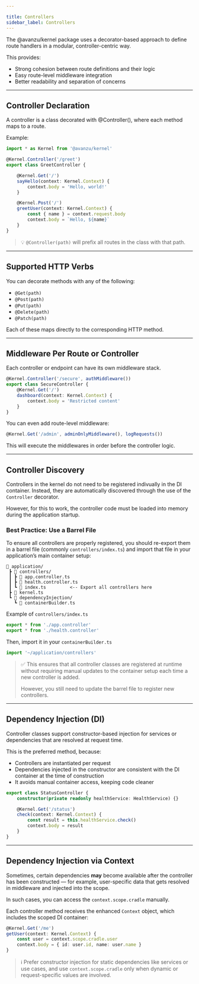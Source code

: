 ```yaml
---

title: Controllers
sidebar_label: Controllers
---
```

The @avanzu/kernel package uses a decorator-based approach to define route handlers in a modular, controller-centric way.

This provides:

 - Strong cohesion between route definitions and their logic
 - Easy route-level middleware integration
 - Better readability and separation of concerns

---
## Controller Declaration
A controller is a class decorated with @Controller(), where each method maps to a route.

Example:

```ts
import * as Kernel from '@avanzu/kernel'

@Kernel.Controller('/greet')
export class GreetController {

    @Kernel.Get('/')
    sayHello(context: Kernel.Context) {
        context.body = 'Hello, world!'
    }

    @Kernel.Post('/')
    greetUser(context: Kernel.Context) {
        const { name } = context.request.body
        context.body = `Hello, ${name}`
    }
}

```
> 💡 `@Controller(path)` will prefix all routes in the class with that path.

---
## Supported HTTP Verbs
You can decorate methods with any of the following:

 - `@Get(path)`
 - `@Post(path)`
 - `@Put(path)`
 - `@Delete(path)`
 - `@Patch(path)`

Each of these maps directly to the corresponding HTTP method.

---
## Middleware Per Route or Controller
Each controller or endpoint can have its own middleware stack.

```ts
@Kernel.Controller('/secure', authMiddleware())
export class SecureController {
    @Kernel.Get('/')
    dashboard(context: Kernel.Context) {
        context.body = 'Restricted content'
    }
}

```

You can even add route-level middleware:
```ts
@Kernel.Get('/admin', adminOnlyMiddleware(), logRequests())

```
This will execute the middlewares in order before the controller logic.

---
## Controller Discovery
Controllers in the kernel do not need to be registered indivually in the DI container. Instead, they are automatically discovered through the use of the `Controller` decorator.

However, for this to work, the controller code must be loaded into memory during the application startup.

### Best Practice: Use a Barrel File
To ensure all controllers are properly registered, you should re-export them in a barrel file (commonly `controllers/index.ts`) and import that file in your application’s main container setup:
```
📁 application/
 ┣ 📁 controllers/
 ┃ ┣ 📄 app.controller.ts
 ┃ ┣ 📄 health.controller.ts
 ┃ ┗ 📄 index.ts         <-- Export all controllers here
 ┣ 📄 kernel.ts
 ┗ 📁 dependencyInjection/
   ┗ 📄 containerBuilder.ts

```
Example of `controllers/index.ts`

```ts
export * from './app.controller'
export * from './health.controller'

```
Then, import it in your `containerBuilder.ts`

```ts
import '~/application/controllers'
```

> ✅ This ensures that all controller classes are registered at runtime without requiring manual updates to the container setup each time a new controller is added.
>
> However, you still need to update the barrel file to register new controllers.

---
## Dependency Injection (DI)
Controller classes support constructor-based injection for services or dependencies that are resolved at request time.

This is the preferred method, because:

 - Controllers are instantiated per request
 - Dependencies injected in the constructor are consistent with the DI container at the time of construction
 - It avoids manual container access, keeping code cleaner

```ts
export class StatusController {
    constructor(private readonly healthService: HealthService) {}

    @Kernel.Get('/status')
    check(context: Kernel.Context) {
        const result = this.healthService.check()
        context.body = result
    }
}

```
---

## Dependency Injection via Context

Sometimes, certain dependencies **may** become available after the controller has been constructed — for example, user-specific data that gets resolved in middleware and injected into the scope.

In such cases, you can access the `context.scope.cradle` manually.

Each controller method receives the enhanced `Context` object, which includes the scoped DI container:

```ts
@Kernel.Get('/me')
getUser(context: Kernel.Context) {
    const user = context.scope.cradle.user
    context.body = { id: user.id, name: user.name }
}

```
> ℹ️ Prefer constructor injection for static dependencies like services or use cases, and use `context.scope.cradle` only when dynamic or request-specific values are involved.